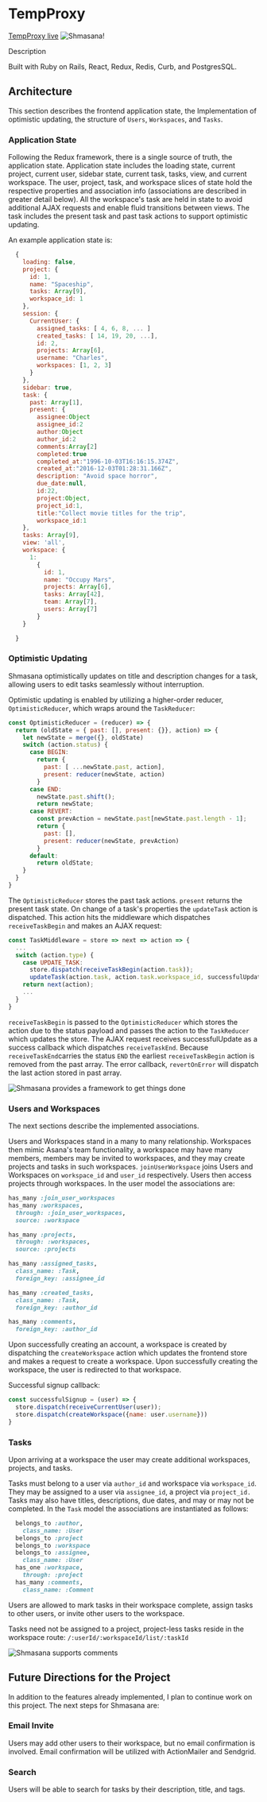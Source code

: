 # TempProxy

[TempProxy live](http://shmasana.herokuapp.com/)
![Shmasana!](https://github.com/calebomusic/Shmasana/blob/master/docs/screenshots/charles.png)

Description

Built with Ruby on Rails, React, Redux, Redis, Curb, and PostgresSQL.

## Architecture

This section describes the frontend application state, the Implementation of optimistic updating, the structure of `Users`, `Workspaces`, and `Tasks`.

### Application State

Following the Redux framework, there is a single source of truth, the application state. Application state includes the loading state, current project, current user, sidebar state, current task, tasks, view, and current workspace. The user, project, task, and workspace slices of state hold the respective properties and association info (associations are described in greater detail below). All the workspace's task are held in state to avoid additional AJAX requests and enable fluid transitions between views. The task includes the present task and past task actions to support optimistic updating.

An example application state is:

```javascript
  {
    loading: false,
    project: {
      id: 1,
      name: "Spaceship",
      tasks: Array[9],
      workspace_id: 1
    },
    session: {
      CurrentUser: {
        assigned_tasks: [ 4, 6, 8, ... ]
        created_tasks: [ 14, 19, 20, ...],
        id: 2,
        projects: Array[6],
        username: "Charles",
        workspaces: [1, 2, 3]
      }
    },
    sidebar: true,
    task: {
      past: Array[1],
      present: {
        assignee:Object
        assignee_id:2
        author:Object
        author_id:2
        comments:Array[2]
        completed:true
        completed_at:"1996-10-03T16:16:15.374Z",
        created_at:"2016-12-03T01:28:31.166Z",
        description: "Avoid space horror",
        due_date:null,
        id:22,
        project:Object,
        project_id:1,
        title:"Collect movie titles for the trip",
        workspace_id:1
    },
    tasks: Array[9],
    view: 'all',
    workspace: {
      1:
        {
          id: 1,
          name: "Occupy Mars",
          projects: Array[6],
          tasks: Array[42],
          team: Array[7],
          users: Array[7]
        }
    }

  }
```

### Optimistic Updating

Shmasana optimistically updates on title and description changes for a task, allowing users to edit tasks seamlessly without interruption.

Optimistic updating is enabled by utilizing a higher-order reducer, `OptimisticReducer`, which wraps around the `TaskReducer`:

```javascript
const OptimisticReducer = (reducer) => {
  return (oldState = { past: [], present: {}}, action) => {
    let newState = merge({}, oldState)
    switch (action.status) {
      case BEGIN:
        return {
          past: [ ...newState.past, action],
          present: reducer(newState, action)
        }
      case END:
        newState.past.shift();
        return newState;
      case REVERT:
        const prevAction = newState.past[newState.past.length - 1];
        return {
          past: [],
          present: reducer(newState, prevAction)
        }
      default:
        return oldState;
    }
  }
}
```

The `OptimisticReducer` stores the past task actions. `present` returns the present task state. On change of a task's properties the `updateTask` action is dispatched. This action hits the middleware which dispatches `receiveTaskBegin` and makes an AJAX request:

```javascript
const TaskMiddleware = store => next => action => {
  ...
  switch (action.type) {
    case UPDATE_TASK:
      store.dispatch(receiveTaskBegin(action.task));
      updateTask(action.task, action.task.workspace_id, successfulUpdate, revertOnError);
    return next(action);
    ...
  }
}
```

`receiveTaskBegin` is passed to the `OptimisticReducer` which stores the action due to the status payload and passes the action to the `TaskReducer` which updates the store. The AJAX request receives successfulUpdate as a success callback which dispatches `receiveTaskEnd`. Because `receiveTaskEnd`carries the status `END` the earliest `receiveTaskBegin` action is removed from the past array. The error callback, `revertOnError` will dispatch the last action stored in past array.


![Shmasana provides a framework to get things done](https://github.com/calebomusic/Shmasana/blob/master/docs/screenshots/landing.png)

### Users and Workspaces

The next sections describe the implemented associations.

Users and Workspaces stand in a many to many relationship. Workspaces then mimic Asana's team functionality, a workspace may have many members, members may be invited to workspaces, and they may create projects and tasks in such workspaces. `joinUserWorkspace` joins Users and Workspaces on `workspace_id` and `user_id` respectively. Users then access projects through workspaces. In the user model the associations are:

```ruby
has_many :join_user_workspaces
has_many :workspaces,
  through: :join_user_workspaces,
  source: :workspace

has_many :projects,
  through: :workspaces,
  source: :projects

has_many :assigned_tasks,
  class_name: :Task,
  foreign_key: :assignee_id

has_many :created_tasks,
  class_name: :Task,
  foreign_key: :author_id

has_many :comments,
  foreign_key: :author_id
```

Upon successfully creating an account, a workspace is created by dispatching the `createWorkspace` action which updates the frontend store and makes a request to create a workspace.
Upon successfully creating the workspace, the user is redirected to that workspace.

Successful signup callback:

```javascript
const successfulSignup = (user) => {
  store.dispatch(receiveCurrentUser(user));
  store.dispatch(createWorkspace({name: user.username}))
}
```

### Tasks

Upon arriving at a workspace the user may create additional workspaces, projects, and tasks.

Tasks must belong to a user via `author_id` and workspace via `workspace_id`.
They may be assigned to a user via `assignee_id`, a project via `project_id.`
Tasks may also have titles, descriptions, due dates, and may or may not be completed. In the `Task` model the associations are instantiated as follows:

```ruby
  belongs_to :author,
    class_name: :User
  belongs_to :project
  belongs_to :workspace
  belongs_to :assignee,
    class_name: :User
  has_one :workspace,
    through: :project
  has_many :comments,
    class_name: :Comment
```

Users are allowed to mark tasks in their workspace complete, assign tasks to other users, or invite other users to the workspace.

Tasks need not be assigned to a project, project-less tasks reside in the workspace route: `/:userId/:workspaceId/list/:taskId`

![Shmasana supports comments](https://github.com/calebomusic/Shmasana/blob/master/docs/screenshots/linda.png)

## Future Directions for the Project

In addition to the features already implemented, I plan to continue work on this project.  The next steps for Shmasana are:

### Email Invite

Users may add other users to their workspace, but no email confirmation is involved. Email confirmation will be utilized with ActionMailer and Sendgrid.

### Search

Users will be able to search for tasks by their description, title, and tags.
